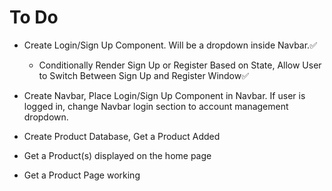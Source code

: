 # To Do

- Create Login/Sign Up Component. Will be a dropdown inside Navbar.:white_check_mark:
   - Conditionally Render Sign Up or Register Based on State, Allow User to Switch Between Sign Up and Register Window:white_check_mark:

- Create Navbar, Place Login/Sign Up Component in Navbar. If user is logged in, change Navbar login section to account management dropdown.

- Create Product Database, Get a Product Added

- Get a Product(s) displayed on the home page

- Get a Product Page working